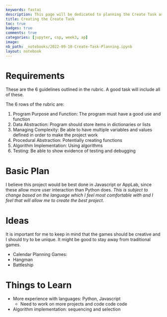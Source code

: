 ```yaml
---
keywords: fastai
description: This page will be dedicated to planning the Create Task assignment for the AP test.
title: Creating the Create Task
toc: true 
badges: true
comments: true
categories: [jupyter, csp, week3, ap]
image: 
nb_path: _notebooks/2022-09-10-Create-Task-Planning.ipynb
layout: notebook
---
```


<!--
#################################################
### THIS FILE WAS AUTOGENERATED! DO NOT EDIT! ###
#################################################
# file to edit: _notebooks/2022-09-10-Create-Task-Planning.ipynb
-->

<div class="container" id="notebook-container">
        
<div class="cell border-box-sizing text_cell rendered"><div class="inner_cell">
<div class="text_cell_render border-box-sizing rendered_html">
<h1 id="Requirements">Requirements<a class="anchor-link" href="#Requirements"> </a></h1><p>These are the 6 guidelines outlined in the rubric. A good task will include all of these.</p>
<p>The 6 rows of the rubric are:</p>
<ol>
<li>Program Purpose and Function: The program must have a good use and function</li>
<li>Data Abstraction: Program should store items in dictionaries or lists</li>
<li>Managing Complexity: Be able to have multiple variables and values defined in order to make the project work</li>
<li>Procedural Abstraction: Potentially creating functions</li>
<li>Algorithm Implementation: Using algorithms</li>
<li>Testing: Be able to show evidence of testing and debugging</li>
</ol>

</div>
</div>
</div>
<div class="cell border-box-sizing text_cell rendered"><div class="inner_cell">
<div class="text_cell_render border-box-sizing rendered_html">
<h1 id="Basic-Plan">Basic Plan<a class="anchor-link" href="#Basic-Plan"> </a></h1><p>I believe this project would be best done in Javascript or AppLab, since these allow more user interaction than Python does. <em>This is subject to change based on the language which I feel most comfortable with and I feel that will allow me to create the best project.</em></p>

</div>
</div>
</div>
<div class="cell border-box-sizing text_cell rendered"><div class="inner_cell">
<div class="text_cell_render border-box-sizing rendered_html">
<h1 id="Ideas">Ideas<a class="anchor-link" href="#Ideas"> </a></h1><p>It is important for me to keep in mind that the games should be creative and I should try to be unique. It might be good to stay away from traditional games.</p>
<ul>
<li>Calendar Planning
Games:</li>
<li>Hangman</li>
<li>Battleship</li>
</ul>

</div>
</div>
</div>
<div class="cell border-box-sizing text_cell rendered"><div class="inner_cell">
<div class="text_cell_render border-box-sizing rendered_html">
<h1 id="Things-to-Learn">Things to Learn<a class="anchor-link" href="#Things-to-Learn"> </a></h1><ul>
<li>More experience with languages: Python, Javascript<ul>
<li>Need to work on more projects and code code code</li>
</ul>
</li>
<li>Algorithm implementation: sequencing and selection</li>
</ul>

</div>
</div>
</div>
</div>
 

